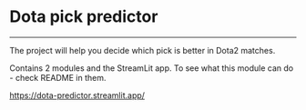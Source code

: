 # Dota pick predictor

----

The project will help you decide which pick is better in Dota2 matches. 

Contains 2 modules and the StreamLit app. 
To see what this module can do - check README in them. 

https://dota-predictor.streamlit.app/


